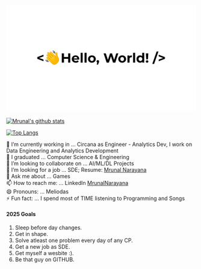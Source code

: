 ![](greetings.gif)

[![Mrunal's github stats](https://github-readme-stats.vercel.app/api?username=meliodas0n)](https://github.com/meliodas0n/github-readme-stats)

[![Top Langs](https://github-readme-stats.vercel.app/api/top-langs/?username=meliodas0n)](https://github.com/meliodas0n/github-readme-stats)
<!-- 
##### Spotify Playing 🎧
[![Spotify](https://vercel.com/meliodas0n/novatorem/6kzg52s49.vercel.app/api/spotify)](https://open.spotify.com/user/wq0ntmkyqs2um9a5ow4j10nq2) -->

🔭 I’m currently working in ... Circana as Engineer - Analytics Dev, I work on Data Engineering and Analytics Development\
🌱 I graduated ... Computer Science & Engineering\
👯 I’m looking to collaborate on ... AI/ML/DL Projects\
🤔 I’m looking for a job ... SDE; Resume: [Mrunal Narayana](MrunalNarayana.pdf)\
💬 Ask me about ... Games\
📫 How to reach me: ... LinkedIn [MrunalNarayana](https://www.linkedin.com/in/mrunalnarayana/)\
😄 Pronouns: ... Meliodas\
⚡ Fun fact: ... I spend most of TIME listening to Programming and Songs

#### 2025 Goals

1. Sleep before day changes.
2. Get in shape.
3. Solve atleast one problem every day of any CP.
4. Get a new job as SDE.
5. Get myself a wesbite :).
6. Be that guy on GITHUB.